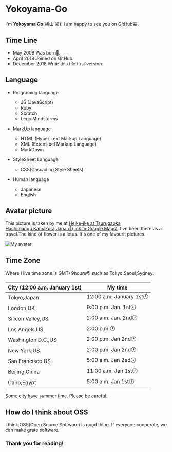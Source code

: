 
# Yokoyama-Go


I'm **Yokoyama Go**(横山 豪). I am happy to see you on GitHub😀.  



## Time Line

* May 2008   Was born🐣.
* April 2018   Joined on GitHub.
* December 2018   Write this file first version.


## Language

* Programing language
  * JS (JavaScript)
  * Ruby
  * Scratch
  * Lego Mindstorms

* MarkUp language
  * HTML (Hyper Text Markup Language)
  * XML (Extensibel Markup Language)
  * MarkDown
  
* StyleSheet Language
  * CSS(Cascading Style Sheets)
  
* Human language
  * Japanese
  * English
  
 ## Avatar picture
 
 This picture is taken by me at [Heike-ike at Tsurugaoka Hachimangū,Kamakura,Japan🗾(link to Google Maps)](https://www.google.co.jp/maps/place/%E5%B9%B3%E5%AE%B6%E6%B1%A0/@35.3246602,139.5544657,16.82z/data=!4m12!1m6!3m5!1s0x0:0xa867ad10105036b5!2sTsurugaoka+Hachiman-g%C5%AB!8m2!3d35.3260978!4d139.5564131!3m4!1s0x0:0xb8469aa71994fc1e!8m2!3d35.3243542!4d139.5546149).
 I've been there as a travel.The kind of flower is a lotus. It's one of my favourit pictures.
 
 ![My avatar](https://avatars2.githubusercontent.com/u/38034251?s=460&v=4)
 
 ## Time Zone
 
 Where I live time zone is GMT+9hours🌏 such as Tokyo,Seoul,Sydney.
 
 City (12:00 a.m. January 1st)| My time
 -------------------------------|------
 Tokyo,Japan|12:00 a.m. January 1st🕛
 London,UK |9:00 p.m. Jan. 1st🕘
 Silicon Valley,US|2:00 a.m. Jan. 2nd🕐
 Los Angels,US|2:00 p.m.🕐
 Washington D.C.,US|2:00 p.m. Jan 2nd🕐
 New York,US|2:00 p.m. Jan 2nd🕐
 San Francisco,US|5:00 a.m. Jan 2ed🕔
 Beijing,China|11:00 a.m. Jan 1st🕚
 Cairo,Egypt|5:00 a.m. Jan 1st🕔
 
Some city have summer time. Please be careful.


## How do I think about OSS

I think OSS(Open Source Software) is good thing. If everyone cooperate, we can make grate software. 


### Thank you for reading!
